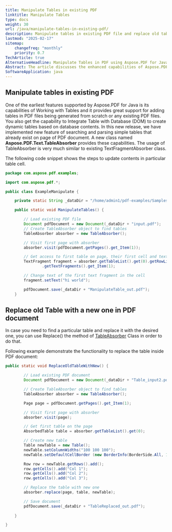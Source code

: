 ```yaml
---
title: Manipulate Tables in existing PDF
linktitle: Manipulate Tables
type: docs
weight: 30
url: /java/manipulate-tables-in-existing-pdf/
description: Manipulate tables in existing PDF file and replace old table with a new one in PDF document with Aspose.PDF for Java.
lastmod: "2025-02-17"
sitemap:
    changefreq: "monthly"
    priority: 0.7
TechArticle: true 
AlternativeHeadline: Manipulate Tables in PDF using Aspose.PDF for Java
Abstract: The article discusses the enhanced capabilities of Aspose.PDF for Java in manipulating tables within PDF documents. Initially, the library supported adding tables to new or existing PDFs, including integration with databases to create dynamic tables. The latest release introduces a feature for searching and parsing existing tables in a PDF using the new `Aspose.PDF.Text.TableAbsorber` class, which is similar to the existing `TextFragmentAbsorber`. A code example demonstrates updating the content of a specific table cell using this class. Additionally, the article explains how to replace an old table with a new one in a PDF document using the `TableAbsorber` class's `Replace()` method. A detailed code snippet illustrates this process, showing how to find a table, create a new table, and replace the old one within the PDF.
SoftwareApplication: java  
---
```


## Manipulate tables in existing PDF

One of the earliest features supported by Aspose.PDF for Java is its capabilities of Working with Tables and it provides great support for adding tables in PDF files being generated from scratch or any existing PDF files. You also get the capability to Integrate Table with Database (DOM) to create dynamic tables based on database contents. In this new release, we have implemented new feature of searching and parsing simple tables that already exist on page of PDF document. A new class named **Aspose.PDF.Text.TableAbsorber** provides these capabilities. The usage of TableAbsorber is very much similar to existing TextFragmentAbsorber class. 

The following code snippet shows the steps to update contents in particular table cell.

```java
package com.aspose.pdf.examples;

import com.aspose.pdf.*;

public class ExampleManipulate {

    private static String _dataDir = "/home/admin1/pdf-examples/Samples/";

    public static void ManipulateTables() {

        // Load existing PDF file
        Document pdfDocument = new Document(_dataDir + "input.pdf");
        // Create TableAbsorber object to find tables
        TableAbsorber absorber = new TableAbsorber();

        // Visit first page with absorber
        absorber.visit(pdfDocument.getPages().get_Item(1));

        // Get access to first table on page, their first cell and text fragments in it
        TextFragment fragment = absorber.getTableList().get(0).getRowList().get(0).getCellList().get(0)
                .getTextFragments().get_Item(1);

        // Change text of the first text fragment in the cell
        fragment.setText("hi world");

        pdfDocument.save(_dataDir + "ManipulateTable_out.pdf");
    }
```

## Replace old Table with a new one in PDF document

In case you need to find a particular table and replace it with the desired one, you can use Replace() the method of [TableAbsorber](https://reference.aspose.com/pdf/java/com.aspose.pdf/TableAbsorber) Class in order to do that. 

Following example demonstrate the functionality to replace the table inside PDF document:

```java
public static void ReplaceOldTableWithNew() {

        // Load existing PDF document
        Document pdfDocument = new Document(_dataDir + "Table_input2.pdf");

        // Create TableAbsorber object to find tables
        TableAbsorber absorber = new TableAbsorber();

        Page page = pdfDocument.getPages().get_Item(1);

        // Visit first page with absorber
        absorber.visit(page);

        // Get first table on the page
        AbsorbedTable table = absorber.getTableList().get(0);

        // Create new table
        Table newTable = new Table();
        newTable.setColumnWidths("100 100 100");
        newTable.setDefaultCellBorder (new BorderInfo(BorderSide.All, 1F));

        Row row = newTable.getRows().add();
        row.getCells().add("Col 1");
        row.getCells().add("Col 2");
        row.getCells().add("Col 3");

        // Replace the table with new one
        absorber.replace(page, table, newTable);

        // Save document
        pdfDocument.save(_dataDir + "TableReplaced_out.pdf");
        
    }

}
```
